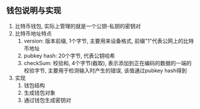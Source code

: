 ## 钱包说明与实现
1. 比特币钱包, 实际上管理的就是一个公钥-私钥的密钥对
2. 比特币地址特点
    1. version: 版本前缀, 1个字节, 主要用来设备格式, 前缀"1"代表公网上的比特币地址
    2. pubkey hash: 20个字节, 代表公钥哈希
    3. checkSum: 校验和, 4个字节(截取), 表示添加到正在编码的数据的一端的校验字节, 主要用于检测输入时产生的错误, 该值通过pubkey hash得到
3. 实现
    1. 钱包结构
    2. 生成钱包对象
    3. 通过钱包生成密钥对